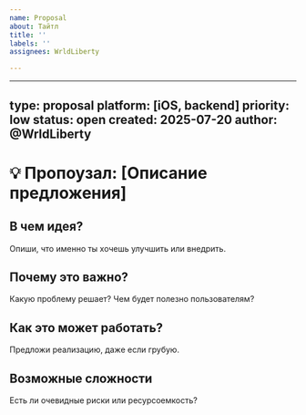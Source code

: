 ```yaml
---
name: Proposal
about: Тайтл
title: ''
labels: ''
assignees: WrldLiberty

---
```


---
type: proposal
platform: [iOS, backend]
priority: low
status: open
created: 2025-07-20
author: @WrldLiberty
---

# 💡 Пропоузал: [Описание предложения]

## В чем идея?
Опиши, что именно ты хочешь улучшить или внедрить.

## Почему это важно?
Какую проблему решает? Чем будет полезно пользователям?

## Как это может работать?
Предложи реализацию, даже если грубую.

## Возможные сложности
Есть ли очевидные риски или ресурсоемкость?
